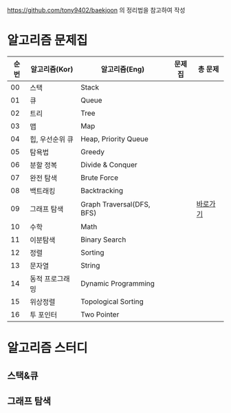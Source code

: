 https://github.com/tony9402/baekjoon 의 정리법을 참고하여 작성

# 알고리즘 문제집

| 순번 | 알고리즘(Kor)   | 알고리즘(Eng)             | 문제집 | 총 문제                                            |
| ---- | --------------- | ------------------------- | ------ | -------------------------------------------------- |
| 00   | 스택            | Stack                     |        |                                                    |
| 01   | 큐              | Queue                     |        |                                                    |
| 02   | 트리            | Tree                      |        |                                                    |
| 03   | 맵              | Map                       |        |                                                    |
| 04   | 힙, 우선순위 큐 | Heap, Priority Queue      |        |                                                    |
| 05   | 탐욕법          | Greedy                    |        |                                                    |
| 06   | 분할 정복       | Divide & Conquer          |        |                                                    |
| 07   | 완전 탐색       | Brute Force               |        |                                                    |
| 08   | 백트래킹        | Backtracking              |        |                                                    |
| 09   | 그래프 탐색     | Graph Traversal(DFS, BFS) |        | [바로가기](./Workbook/Graph%20Traversal/README.md) |
| 10   | 수학            | Math                      |        |                                                    |
| 11   | 이분탐색        | Binary Search             |        |                                                    |
| 12   | 정렬            | Sorting                   |        |                                                    |
| 13   | 문자열          | String                    |        |                                                    |
| 14   | 동적 프로그래밍 | Dynamic Programming       |        |                                                    |
| 15   | 위상정렬        | Topological Sorting       |        |                                                    |
| 16   | 투 포인터       | Two Pointer               |        |                                                    |

# 알고리즘 스터디

## 스택&큐

## 그래프 탐색
